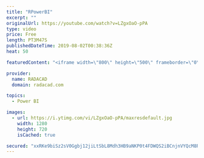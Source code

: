```yaml
---
title: "RPowerBI"
excerpt: ""
originalUrl: https://youtube.com/watch?v=LZgxOaO-pPA
type: video
price: Free
length: PT3M47S
publishedDateTime: 2019-08-02T00:38:36Z
heat: 50

featuredContent: "<iframe width=\"800\" height=\"500\" frameborder=\"0\" src=\"https://www.youtube.com/embed/LZgxOaO-pPA\" allow=\"accelerometer; autoplay; encrypted-media; gyroscope; picture-in-picture\" allowfullscreen></iframe>"

provider:
  name: RADACAD
  domain: radacad.com

topics:
  - Power BI

images:
  - url: https://i.ytimg.com/vi/LZgxOaO-pPA/maxresdefault.jpg
    width: 1280
    height: 720
    isCached: true

secured: "xxRKe9biSz2sV0Ggbj12jiLtSbL8Mdh3HB9aNKP0t4FDWQS2iBCnjnVYQcM8RTiuk3N1uji9H9I2SfmUPhyTJP5mfoJtikTOITRyt0XvkKQf2nbnHE+XVKoQfyeB4GnVnvkRUI0ua09H0RLfnm9yOr7vfmznQwvyWupAUUGvb4rrJ4N9vKTR2Cl5XIrSrHbzZEScItqePi9V2Yw1POaql3kTsvtwiKqFh4957tOexWl7TJd0PSv6q9DAaju8YI7TbdbEr1G8Y6Y56aarGdYOxOwaSO7yAaA4UpOa3mTL+q9g6J5Mi84PW5y04pHOs3n5t3d4eMTja0/c8zCVeMOeLb/ucuiaj49Rwsfg3lfc3sSy/qRHd+0WP9Ha0lW0QXORfKFqx2M7eG0VMoS3lHZdMTYywx1OBd6YTPQRV8VUHvU=;FEs8gA6nmkZv58Q8jTAhFg=="
---
```


